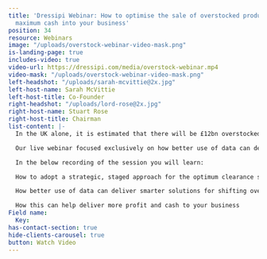 ```yaml
---
title: 'Dressipi Webinar: How to optimise the sale of overstocked products and release
  maximum cash into your business'
position: 34
resource: Webinars
image: "/uploads/overstock-webinar-video-mask.png"
is-landing-page: true
includes-video: true
video-url: https://dressipi.com/media/overstock-webinar.mp4
video-mask: "/uploads/overstock-webinar-video-mask.png"
left-headshot: "/uploads/sarah-mcvittie@2x.jpg"
left-host-name: Sarah McVittie
left-host-title: Co-Founder
right-headshot: "/uploads/lord-rose@2x.jpg"
right-host-name: Stuart Rose
right-host-title: Chairman
list-content: |-
  In the UK alone, it is estimated that there will be £12bn overstocked products by the end of the summer, costing the UK industry at least £3.4bn of profit. Imagine what this means for the worldwide fashion industry.

  Our live webinar focused exclusively on how better use of data can deliver smarter solutions for shifting overstocked products.

  In the below recording of the session you will learn:

  How to adopt a strategic, staged approach for the optimum clearance strategy

  How better use of data can deliver smarter solutions for shifting overstock products

  How this can help deliver more profit and cash to your business
Field name:
  Key: 
has-contact-section: true
hide-clients-carousel: true
button: Watch Video
---
```


